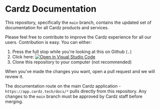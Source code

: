 
# Cardz Documentation

This repository, specifically the `main` branch, contains the updated set of documentation for all Cardz products and services.

Please feel free to contribute to improve the Cardz experience for all our users. Contribution is easy. You can either:

1. Press the full stop while you're looking at this on Github (<kbd>.</kbd>)
2. Click here: [![Open in Visual Studio Code](https://open.vscode.dev/badges/open-in-vscode.svg)](https://open.vscode.dev/subzero-inc/cardz-docs) 
3. Clone this repository to your computer (not recommended)

When you've made the changes you want, open a pull request and we will review it.

The documentation route on the main Cardz application - `https://app.cardz.tech/docs/*` pulls directly from this repository. Any changes to the `main` branch must be approved by Cardz staff before merging.
